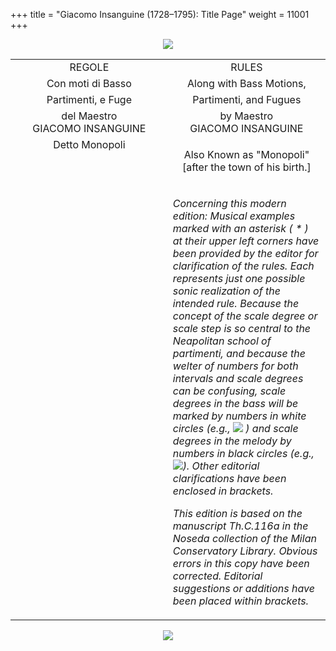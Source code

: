 +++
title = "Giacomo Insanguine (1728–1795): Title Page"
weight = 11001
+++

<body>
<p align="center"><img src="Images/PrevIndexNextTop.jpg" border="0" usemap="#Map"></p>
<map name="Map">
  <area shape="rect" coords="10,2,104,24" href="regoleP10.htm">
  <area shape="rect" coords="351,2,446,24" href="index.htm">
  <area shape="rect" coords="696,2,786,24" href="regoleP1.htm">
</map>
<table width="800" align="center" cellpadding="5" cellspacing="5">
  <colgroup>
  <col width="400">
  <col width="400">
  </colgroup>
  <tbody><tr>
    <td width="387" align="center" valign="top">REGOLE</td>
    <td width="376" align="center" valign="top">RULES</td>
  </tr><tr>
    <td valign="top" align="center">Con moti di Basso</td>
    <td valign="top" align="center">Along with Bass Motions,</td>
  </tr><tr>
    <td valign="top" align="center">Partimenti, e Fuge</td>
    <td valign="top" align="center">Partimenti, and Fugues</td>
  </tr><tr>
    <td valign="top" align="center">del Maestro<br>
      GIACOMO INSANGUINE</td>
    <td valign="top" align="center">by Maestro<br>
      GIACOMO INSANGUINE</td>
  </tr><tr>
    <td valign="top" align="center">Detto Monopoli</td>
    <td valign="top" align="center"><p>Also Known as "Monopoli"<br>[after the town of his birth.]</p></td>
   </tr><tr>
    <td valign="top"></td>
    <td valign="top"><p><em>Concerning this modern edition: Musical examples marked with an asterisk ( * ) at their upper left corners have been provided by the editor for clarification of the rules. Each represents just one possible sonic realization of the intended rule. Because the concept of the scale degree or scale step is so central to the Neapolitan school of partimenti, and because the welter of numbers for both intervals and scale degrees can be confusing, scale degrees in the bass will be marked by numbers in white circles (e.g., <img src="images/BassOne.gif"> ) and scale degrees in the melody by numbers in black circles (e.g., <img src="images/MelTwo.gif">). Other editorial clarifications have been enclosed in brackets.</em></p>
     <p><em>This edition is based on  the manuscript Th.C.116a in  the Noseda collection of the Milan Conservatory Library. Obvious errors in this copy have been corrected. Editorial suggestions or additions have been placed within brackets.</em></p></td>
</tr></tbody></table>
<p align="center"><img src="Images/PrevIndexNextBot.jpg" border="0" usemap="#Map3"></p>
<map name="Map3">
  <area shape="rect" coords="13,26,107,48" href="regoleP10.htm">
  <area shape="rect" coords="353,26,448,48" href="index.htm">
  <area shape="rect" coords="696,27,786,49" href="regoleP1.htm">
</map>


</body>
